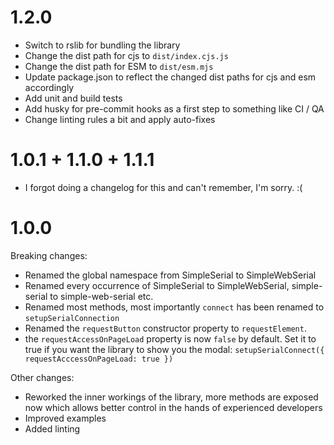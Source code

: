 # 1.2.0

- Switch to rslib for bundling the library
- Change the dist path for cjs to `dist/index.cjs.js`
- Change the dist path for ESM to `dist/esm.mjs`
- Update package.json to reflect the changed dist paths for cjs and esm accordingly
- Add unit and build tests
- Add husky for pre-commit hooks as a first step to something like CI / QA
- Change linting rules a bit and apply auto-fixes

# 1.0.1 + 1.1.0 + 1.1.1

- I forgot doing a changelog for this and can't remember, I'm sorry. :(

# 1.0.0

Breaking changes:

- Renamed the global namespace from SimpleSerial to SimpleWebSerial
- Renamed every occurrence of SimpleSerial to SimpleWebSerial, simple-serial to simple-web-serial etc.
- Renamed most methods, most importantly `connect` has been renamed to `setupSerialConnection`
- Renamed the `requestButton` constructor property to `requestElement`.
- the `requestAccessOnPageLoad` property is now `false` by default. Set it to true if you want the library to show you the modal: `setupSerialConnect({ requestAcccessOnPageLoad: true })`

Other changes:
- Reworked the inner workings of the library, more methods are exposed now which allows better control in the hands of experienced developers
- Improved examples
- Added linting

